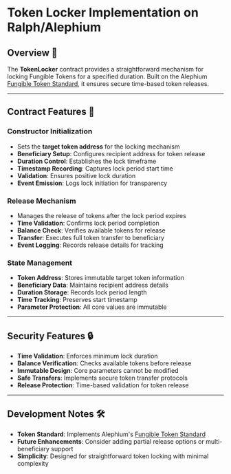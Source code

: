 # Token Locker Implementation on Ralph/Alephium

## Overview 🎯
The **TokenLocker** contract provides a straightforward mechanism for locking Fungible Tokens for a specified duration. Built on the Alephium [Fungible Token Standard](https://docs.alephium.org/dapps/standards/fungible-tokens/#fungible-token-standard), it ensures secure time-based token releases.

---

## Contract Features 🚀

### **Constructor Initialization**
- Sets the **target token address** for the locking mechanism
- **Beneficiary Setup**: Configures recipient address for token release
- **Duration Control**: Establishes the lock timeframe
- **Timestamp Recording**: Captures lock period start time
- **Validation**: Ensures positive lock duration
- **Event Emission**: Logs lock initiation for transparency

### **Release Mechanism**
- Manages the release of tokens after the lock period expires
- **Time Validation**: Confirms lock period completion
- **Balance Check**: Verifies available tokens for release
- **Transfer**: Executes full token transfer to beneficiary
- **Event Logging**: Records release details for tracking

### **State Management**
- **Token Address**: Stores immutable target token information
- **Beneficiary Data**: Maintains recipient address details
- **Duration Storage**: Records lock period length
- **Time Tracking**: Preserves start timestamp
- **Parameter Protection**: All core values are immutable

---

## Security Features 🔒
- **Time Validation**: Enforces minimum lock duration
- **Balance Verification**: Checks available tokens before release
- **Immutable Design**: Core parameters cannot be modified
- **Safe Transfers**: Implements secure token transfer protocols
- **Release Protection**: Time-based validation for token release

---

## Development Notes 🛠️
- **Token Standard**: Implements Alephium's [Fungible Token Standard](https://docs.alephium.org/dapps/standards/fungible-tokens/#fungible-token-standard)
- **Future Enhancements**: Consider adding partial release options or multi-beneficiary support
- **Simplicity**: Designed for straightforward token locking with minimal complexity